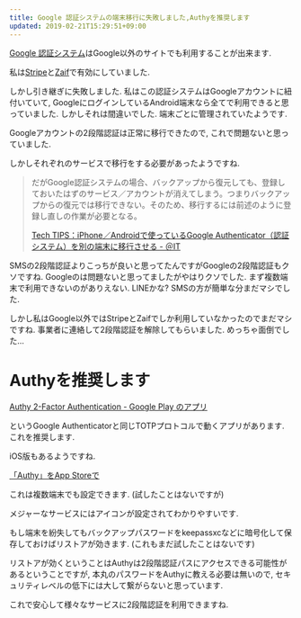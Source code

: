 ```yaml
---
title: Google 認証システムの端末移行に失敗しました,Authyを推奨します
updated: 2019-02-21T15:29:51+09:00
---
```


[Google 認証システム](https://play.google.com/store/apps/details?id=com.google.android.apps.authenticator2&hl=ja)はGoogle以外のサイトでも利用することが出来ます.

私は[Stripe](https://stripe.com/jp)と[Zaif](https://zaif.jp/)で有効にしていました.

しかし引き継ぎに失敗しました.
私はこの認証システムはGoogleアカウントに紐付いていて,
GoogleにログインしているAndroid端末なら全てで利用できると思っていました.
しかしそれは間違いでした.
端末ごとに管理されていたようです.

Googleアカウントの2段階認証は正常に移行できたので,
これで問題ないと思っていました.

しかしそれぞれのサービスで移行をする必要があったようですね.

> だがGoogle認証システムの場合、バックアップから復元しても、登録しておいたはずのサービス／アカウントが消えてしまう。つまりバックアップからの復元では移行できない。そのため、移行するには前述のように登録し直しの作業が必要となる。
>
> [Tech TIPS：iPhone／Androidで使っているGoogle Authenticator（認証システム）を別の端末に移行させる - ＠IT](http://www.atmarkit.co.jp/ait/articles/1412/12/news136.html)

SMSの2段階認証よりこっちが良いと思ってたんですがGoogleの2段階認証もクソですね.
Googleのは問題ないと思ってましたがやはりクソでした.
まず複数端末で利用できないのがありえない.
LINEかな?
SMSの方が簡単な分まだマシでした.

しかし私はGoogle以外ではStripeとZaifでしか利用していなかったのでまだマシですね.
事業者に連絡して2段階認証を解除してもらいました.
めっちゃ面倒でした…

# Authyを推奨します

[Authy 2-Factor Authentication - Google Play のアプリ](https://play.google.com/store/apps/details?id=com.authy.authy&hl=ja)

というGoogle Authenticatorと同じTOTPプロトコルで動くアプリがあります.
これを推奨します.

iOS版もあるようですね.

[‎「Authy」をApp Storeで](https://itunes.apple.com/jp/app/authy/id494168017?mt=8)

これは複数端末でも設定できます.
(試したことはないですが)

メジャーなサービスにはアイコンが設定されてわかりやすいです.

もし端末を紛失してもバックアップパスワードをkeepassxcなどに暗号化して保存しておけばリストアが効きます.
(これもまだ試したことはないです)

リストアが効くということはAuthyは2段階認証パスにアクセスできる可能性があるということですが,
本丸のパスワードをAuthyに教える必要は無いので,
セキュリティレベルの低下には大して繋がらないと思っています.

これで安心して様々なサービスに2段階認証を利用できますね.
